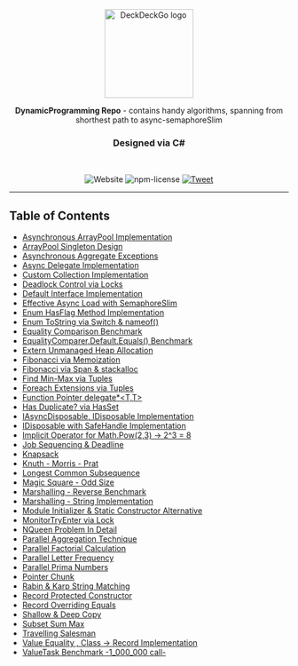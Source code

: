 
<div align="center">
  <a href="https://github.com/SabitKondakci/DynamicProgramming"><img src="https://github.com/SabitKondakci/DynamicProgramming/blob/main/456px-.NET_Logo.svg.png" alt="DeckDeckGo logo" height="160"></a>
  
  <br/>
  
  <p><strong>DynamicProgramming Repo</strong> - contains handy algorithms, spanning from shorthest path to async-semaphoreSlim</p>
  
  <h3> Designed via <strong>C#</strong> </h3>
  
  <br/>
  
  ![Website](https://img.shields.io/website?label=Editor&url=https://docs.microsoft.com/en-us/dotnet/csharp/)
  ![npm-license]
  [![Tweet](https://img.shields.io/twitter/url?url=https%3A%2F%2Fdeckdeckgo.com)](https://twitter.com/sabitk)
  
</div>

 [npm-license]: https://img.shields.io/npm/l/@stencil/core.svg

---

## Table of Contents
- [Asynchronous ArrayPool Implementation](https://github.com/SabitKondakci/DynamicProgramming/blob/main/ArrayPoolCustomImplementation.cs)
- [ArrayPool Singleton Design](https://github.com/SabitKondakci/DynamicProgramming/blob/main/ArrayPoolSingletonDesign.cs)
- [Asynchronous Aggregate Exceptions](https://github.com/SabitKondakci/DynamicProgramming/blob/main/AsyncAggregateException.cs)
- [Async Delegate Implementation](https://github.com/SabitKondakci/DynamicProgramming/blob/main/AsyncDelegate.cs)
- [Custom Collection Implementation](https://github.com/SabitKondakci/DynamicProgramming/blob/main/CustomCollection.cs)
- [Deadlock Control via Locks](https://github.com/SabitKondakci/DynamicProgramming/blob/main/DeadlockControl.cs)
- [Default Interface Implementation](https://github.com/SabitKondakci/DynamicProgramming/blob/main/DefaultInterfaceImplementation.cs)
- [Effective Async Load with SemaphoreSlim](https://github.com/SabitKondakci/DynamicProgramming/blob/main/EffectiveAsyncLoadWithSemaphoreslim.cs)
- [Enum HasFlag Method Implementation](https://github.com/SabitKondakci/DynamicProgramming/blob/main/EnumHasFlag.cs)
- [Enum ToString via Switch & nameof()](https://github.com/SabitKondakci/DynamicProgramming/blob/main/EnumToString.cs)
- [Equality Comparison Benchmark](https://github.com/SabitKondakci/DynamicProgramming/blob/main/EqualityBenchmark.cs)
- [EqualityComparer<T>.Default.Equals() Benchmark](https://github.com/SabitKondakci/DynamicProgramming/blob/main/EqualityComparer.cs)
- [Extern Unmanaged Heap Allocation](https://github.com/SabitKondakci/DynamicProgramming/blob/main/ExternUnmanagedHeap.cs)
- [Fibonacci via Memoization](https://github.com/SabitKondakci/DynamicProgramming/blob/main/FibonacciMemoization.cs)
- [Fibonacci via Span & stackalloc](https://github.com/SabitKondakci/DynamicProgramming/blob/main/FibonacciSeriesGenWithSpan.cs)
- [Find Min-Max via Tuples](https://github.com/SabitKondakci/DynamicProgramming/blob/main/FindMinMax.cs)
- [Foreach Extensions via Tuples](https://github.com/SabitKondakci/DynamicProgramming/blob/main/ForeachExtension.cs)
- [Function Pointer delegate*<T,T>](https://github.com/SabitKondakci/DynamicProgramming/blob/main/FunctionPointer.cs)
- [Has Duplicate? via HasSet<T>](https://github.com/SabitKondakci/DynamicProgramming/blob/main/HasDuplicate.cs)
- [IAsyncDisposable, IDisposable Implementation](https://github.com/SabitKondakci/DynamicProgramming/blob/main/IAsyncDisposableIDisposable.cs)
- [IDisposable with SafeHandle Implementation](https://github.com/SabitKondakci/DynamicProgramming/blob/main/IDisposableSafeHandle.cs)
- [Implicit Operator for Math.Pow(2,3) -> 2^3 = 8 ](https://github.com/SabitKondakci/DynamicProgramming/blob/main/ImplicitOperatorMathPow.cs)
- [Job Sequencing & Deadline](https://github.com/SabitKondakci/DynamicProgramming/blob/main/JobSequencingDeadline.cs)
- [Knapsack](https://github.com/SabitKondakci/DynamicProgramming/blob/main/KnapsackAlgorithm.cs)
- [Knuth - Morris - Prat ](https://github.com/SabitKondakci/DynamicProgramming/blob/main/KnuthMorrisPratAlgorithm.cs)
- [Longest Common Subsequence](https://github.com/SabitKondakci/DynamicProgramming/blob/main/LongestCommonSubsequence.cs)
- [Magic Square - Odd Size](https://github.com/SabitKondakci/DynamicProgramming/blob/main/MagicSquareForOddSizes.cs)
- [Marshalling - Reverse Benchmark](https://github.com/SabitKondakci/DynamicProgramming/blob/main/MarshallBenchmark.cs)
- [Marshalling - String  Implementation](https://github.com/SabitKondakci/DynamicProgramming/blob/main/MarshallString.cs)
- [Module Initializer & Static Constructor Alternative](https://github.com/SabitKondakci/DynamicProgramming/blob/main/ModuleInitializer.cs)
- [MonitorTryEnter via Lock](https://github.com/SabitKondakci/DynamicProgramming/blob/main/MonitorTryEnter.cs)
- [NQueen Problem In Detail](https://github.com/SabitKondakci/DynamicProgramming/blob/main/NQueenProblemInDetail.cs)
- [Parallel Aggregation Technique](https://github.com/SabitKondakci/DynamicProgramming/blob/main/ParallelAggregation.cs)
- [Parallel Factorial Calculation](https://github.com/SabitKondakci/DynamicProgramming/blob/main/ParallelFactorialCalc.cs)
- [Parallel Letter Frequency](https://github.com/SabitKondakci/DynamicProgramming/blob/main/ParallelLetterFrequency.cs)
- [Parallel Prima Numbers](https://github.com/SabitKondakci/DynamicProgramming/blob/main/ParallelPrimeNumbers.cs)
- [Pointer Chunk](https://github.com/SabitKondakci/DynamicProgramming/blob/main/PointerChunk.cs)
- [Rabin & Karp String Matching](https://github.com/SabitKondakci/DynamicProgramming/blob/main/RabinKarpStringMatchingHashTechnique.cs)
- [Record Protected Constructor](https://github.com/SabitKondakci/DynamicProgramming/blob/main/RecordCalculatedProperty.cs)
- [Record Overriding Equals](https://github.com/SabitKondakci/DynamicProgramming/blob/main/RecordOverrideEquals.cs)
- [Shallow & Deep Copy](https://github.com/SabitKondakci/DynamicProgramming/blob/main/ShallowAndDeepCopy.cs)
- [Subset Sum Max](https://github.com/SabitKondakci/DynamicProgramming/blob/main/SubsetSumMax.cs)
- [Travelling Salesman](https://github.com/SabitKondakci/DynamicProgramming/blob/main/TravellingSalesmanAlgorithm.cs)
- [Value Equality , Class -> Record Implementation](https://github.com/SabitKondakci/DynamicProgramming/blob/main/ValueEqualityImplementation.cs)
- [ValueTask Benchmark -1_000_000 call-](https://github.com/SabitKondakci/DynamicProgramming/blob/main/ValueTaskBenchmark.cs)

